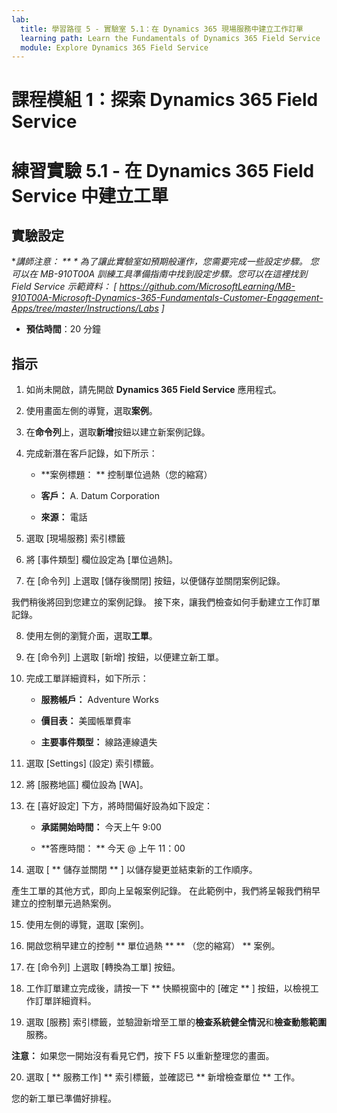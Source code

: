 ```yaml
---
lab:
  title: 學習路徑 5 - 實驗室 5.1：在 Dynamics 365 現場服務中建立工作訂單
  learning path: Learn the Fundamentals of Dynamics 365 Field Service
  module: Explore Dynamics 365 Field Service
---
```


課程模組 1：探索 Dynamics 365 Field Service
========================

# 練習實驗 5.1 - 在 Dynamics 365 Field Service 中建立工單

## 實驗設定

**講師注意： ** * 為了讓此實驗室如預期般運作，您需要完成一些設定步驟。 您可以在 MB-910T00A 訓練工具準備指南中找到設定步驟。您可以在這裡找到 Field Service 示範資料： [ https://github.com/MicrosoftLearning/MB-910T00A-Microsoft-Dynamics-365-Fundamentals-Customer-Engagement-Apps/tree/master/Instructions/Labs ]*

  - **預估時間**：20 分鐘

## 指示

1. 如尚未開啟，請先開啟 **Dynamics 365 Field Service** 應用程式。

2. 使用畫面左側的導覽，選取**案例**。

3. 在**命令列**上，選取**新增**按鈕以建立新案例記錄。

4. 完成新潛在客戶記錄，如下所示：

    - **案例標題： ** 控制單位過熱（您的縮寫）

    - **客戶：** A. Datum Corporation

    - **來源：** 電話

5. 選取 [現場服務] 索引標籤

6. 將 [事件類型] 欄位設定為 [單位過熱]。

7. 在 [命令列] 上選取 [儲存後關閉] 按鈕，以便儲存並關閉案例記錄。

我們稍後將回到您建立的案例記錄。 接下來，讓我們檢查如何手動建立工作訂單記錄。

8. 使用左側的瀏覽介面，選取**工單**。

9. 在 [命令列] 上選取 [新增] 按鈕，以便建立新工單。

10. 完成工單詳細資料，如下所示：

    - **服務帳戶：** Adventure Works

    - **價目表：** 美國帳單費率

    - **主要事件類型：** 線路連線遺失

11. 選取 [Settings] \(設定\) 索引標籤。

12. 將 [服務地區] 欄位設為 [WA]。

13. 在 [喜好設定] 下方，將時間偏好設為如下設定：

    - **承諾開始時間：** 今天上午 9:00

    - **答應時間： ** 今天 @ 上午 11：00

14. 選取 [ ** 儲存並關閉 ** ] 以儲存變更並結束新的工作順序。

產生工單的其他方式，即向上呈報案例記錄。 在此範例中，我們將呈報我們稍早建立的控制單元過熱案例。

15. 使用左側的導覽，選取 [案例]。

16. 開啟您稍早建立的控制 ** 單位過熱 ** ** （您的縮寫） ** 案例。

17. 在 [命令列] 上選取 [轉換為工單] 按鈕。

18. 工作訂單建立完成後，請按一下 ** 快顯視窗中的 [確定 ** ] 按鈕，以檢視工作訂單詳細資料。

19. 選取 [服務] 索引標籤，並驗證新增至工單的**檢查系統健全情況**和**檢查動態範圍**服務。

**注意：** 如果您一開始沒有看見它們，按下 F5 以重新整理您的畫面。

20. 選取 [ ** 服務工作] ** 索引標籤，並確認已 ** 新增檢查單位 ** 工作。

您的新工單已準備好排程。

